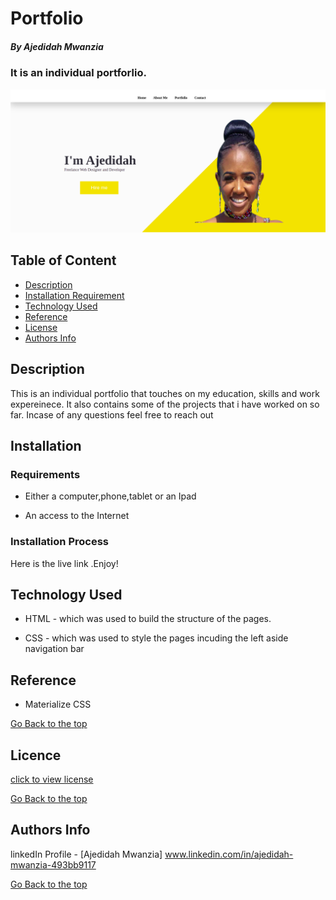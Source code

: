 # Portfolio


##### By Ajedidah Mwanzia 
### It is an individual portforlio.
<img src="images/about.png">

## Table of Content

+ [Description](#description)
+ [Installation Requirement](#Installation)
+ [Technology Used](#technology-used)
+ [Reference](#reference)
+ [License](#license)
+ [Authors Info](#author-Info)

## Description
<p>This is  an individual portfolio that touches on my education, skills and work expereinece. It also contains some of the projects that i have worked on so far. Incase of any questions feel free to reach out</p> 


## Installation

### Requirements

* Either a computer,phone,tablet or an Ipad

* An access to the Internet

### Installation Process
Here is the live link .Enjoy! 

## Technology Used
* HTML - which was used to build the structure of the pages.

* CSS - which was used to style the pages incuding the left aside navigation bar

## Reference
* Materialize CSS

[Go Back to the top](#portfolio)

## Licence

[click to view license](LICENSE)

[Go Back to the top](#portfolio)

## Authors Info

linkedIn Profile - [Ajedidah Mwanzia] www.linkedin.com/in/ajedidah-mwanzia-493bb9117


[Go Back to the top](#portfolio )